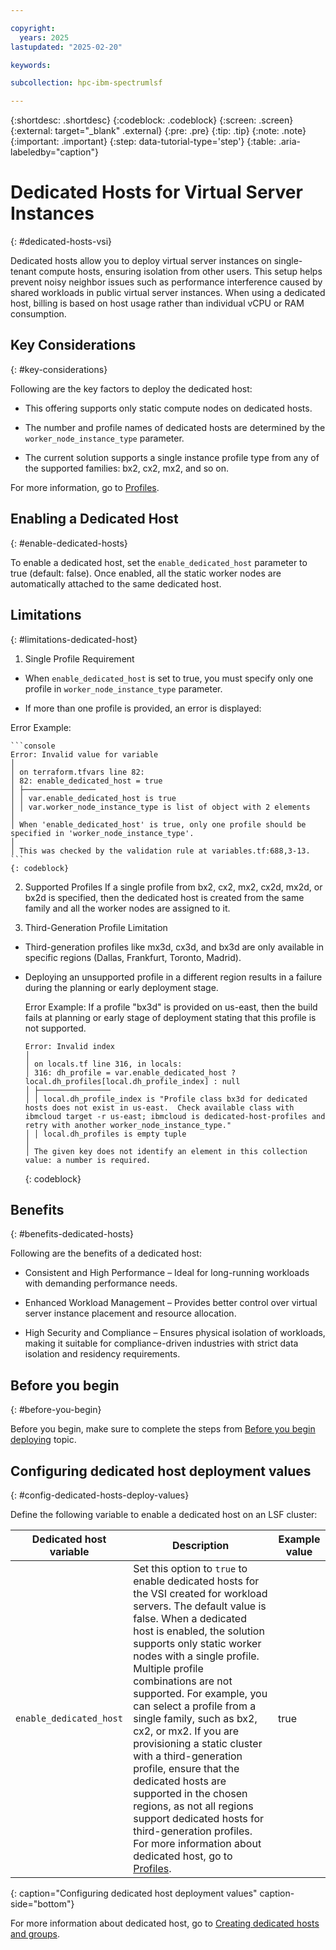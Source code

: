 ```yaml
---

copyright:
  years: 2025
lastupdated: "2025-02-20"

keywords:

subcollection: hpc-ibm-spectrumlsf

---
```


{:shortdesc: .shortdesc}
{:codeblock: .codeblock}
{:screen: .screen}
{:external: target="_blank" .external}
{:pre: .pre}
{:tip: .tip}
{:note: .note}
{:important: .important}
{:step: data-tutorial-type='step'}
{:table: .aria-labeledby="caption"}

# Dedicated Hosts for Virtual Server Instances
{: #dedicated-hosts-vsi}

Dedicated hosts allow you to deploy virtual server instances on single-tenant compute hosts, ensuring isolation from other users. This setup helps prevent noisy neighbor issues such as performance interference caused by shared workloads in public virtual server instances. When using a dedicated host, billing is based on host usage rather than individual vCPU or RAM consumption.

## Key Considerations
{: #key-considerations}

Following are the key factors to deploy the dedicated host:

* This offering supports only static compute nodes on dedicated hosts.

* The number and profile names of dedicated hosts are determined by the `worker_node_instance_type` parameter.

* The current solution supports a single instance profile type from any of the supported families: bx2, cx2, mx2, and so on.

For more information, go to [Profiles](https://cloud.ibm.com/docs/vpc?topic=vpc-dh-profiles&interface=ui).

## Enabling a Dedicated Host
{: #enable-dedicated-hosts}

To enable a dedicated host, set the `enable_dedicated_host` parameter to true (default: false). Once enabled, all the static worker nodes are automatically attached to the same dedicated host.

## Limitations
{: #limitations-dedicated-host}

1. Single Profile Requirement
  * When `enable_dedicated_host` is set to true, you must specify only one profile in `worker_node_instance_type` parameter.

  * If more than one profile is provided, an error is displayed:

  Error Example:

    ```console
    Error: Invalid value for variable
    │
    │ on terraform.tfvars line 82:
    │ 82: enable_dedicated_host = true
    │ ├────────────────
    │ │ var.enable_dedicated_host is true
    │ │ var.worker_node_instance_type is list of object with 2 elements
    │
    │ When 'enable_dedicated_host' is true, only one profile should be specified in 'worker_node_instance_type'.
    │
    │ This was checked by the validation rule at variables.tf:688,3-13.
    ```
    {: codeblock}

2. Supported Profiles
  If a single profile from bx2, cx2, mx2, cx2d, mx2d, or bx2d is specified, then the dedicated host is created from the same family and all the worker nodes are assigned to it.

3. Third-Generation Profile Limitation

* Third-generation profiles like mx3d, cx3d, and bx3d are only available in specific regions (Dallas, Frankfurt, Toronto, Madrid).

* Deploying an unsupported profile in a different region results in a failure during the planning or early deployment stage.

  Error Example:
   If a profile "bx3d" is provided on us-east, then the build fails at planning or early stage of deployment stating that this profile is not supported.

    ```console
    Error: Invalid index
    │
    │ on locals.tf line 316, in locals:
    │ 316: dh_profile = var.enable_dedicated_host ? local.dh_profiles[local.dh_profile_index] : null
    │ ├────────────────
    │ │ local.dh_profile_index is "Profile class bx3d for dedicated hosts does not exist in us-east.  Check available class with ibmcloud target -r us-east; ibmcloud is dedicated-host-profiles and retry with another worker_node_instance_type."
    │ │ local.dh_profiles is empty tuple
    │
    │ The given key does not identify an element in this collection value: a number is required.
    ```
    {: codeblock}

## Benefits
{: #benefits-dedicated-hosts}

Following are the benefits of a dedicated host:

* Consistent and High Performance – Ideal for long-running workloads with demanding performance needs.

* Enhanced Workload Management – Provides better control over virtual server instance placement and resource allocation.

* High Security and Compliance – Ensures physical isolation of workloads, making it suitable for compliance-driven industries with strict data isolation and residency requirements.

## Before you begin
{: #before-you-begin}

Before you begin, make sure to complete the steps from [Before you begin deploying](/docs/hpc-ibm-spectrumlsf?topic=hpc-ibm-spectrumlsf-getting-started-tutorial) topic.

## Configuring dedicated host deployment values
{: #config-dedicated-hosts-deploy-values}

Define the following variable to enable a dedicated host on an LSF cluster:

| Dedicated host variable | Description | Example value |
| ----- | ----------- | --------------- |
| `enable_dedicated_host` | Set this option to `true` to enable dedicated hosts for the VSI created for workload servers. The default value is false. When a dedicated host is enabled, the solution supports only static worker nodes with a single profile. Multiple profile combinations are not supported. For example, you can select a profile from a single family, such as bx2, cx2, or mx2. If you are provisioning a static cluster with a third-generation profile, ensure that the dedicated hosts are supported in the chosen regions, as not all regions support dedicated hosts for third-generation profiles. For more information about dedicated host, go to [Profiles](https://cloud.ibm.com/docs/vpc?topic=vpc-dh-profiles&interface=ui).| true |
{: caption="Configuring dedicated host deployment values" caption-side="bottom"}

For more information about dedicated host, go to [Creating dedicated hosts and groups](/docs/vpc?topic=vpc-creating-dedicated-hosts-instances&interface=ui).
